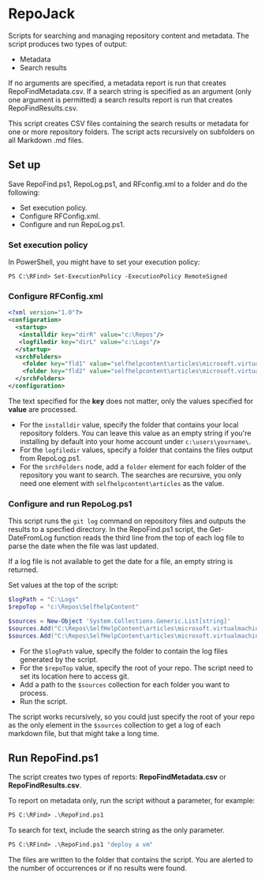 # RepoJack

Scripts for searching and managing repository content and metadata. The script produces two types of output:
- Metadata
- Search results

If no arguments are specified, a metadata report is run that creates RepoFindMetadata.csv. If a search string is specified as an argument (only one argument is permitted) a search results report is run that creates RepoFindResults.csv.

This script creates CSV files containing the search results or metadata for one or more repository folders. The script acts recursively on subfolders on all Markdown .md files. 

## Set up

Save RepoFind.ps1, RepoLog.ps1, and RFconfig.xml to a folder and do the following:

- Set execution policy.
- Configure RFConfig.xml.
- Configure and run RepoLog.ps1.

### Set execution policy
In PowerShell, you might have to set your execution policy:
```
PS C:\RFind> Set-ExecutionPolicy -ExecutionPolicy RemoteSigned
```

### Configure RFConfig.xml

```xml
<?xml version="1.0"?>
<configuration>
  <startup>
   <installdir key="dirR" value="c:\Repos"/>
   <logfiledir key="dirL" value="c:\Logs"/>
  </startup>
  <srchFolders>
    <folder key="fld1" value="selfhelpcontent\articles\microsoft.virtualmachines.rca.tdp"/>
    <folder key="fld2" value="selfhelpcontent\articles\microsoft.virtualmachine.rca.restarts"/>
  </srchFolders>
</configuration>
```
The text specified for the **key** does not matter, only the values specified for **value** are processed.  

- For the `installdir` value, specify the folder that contains your local repository folders. You can leave this value as an empty string if you're installing by default into your home account under `c:\users\yourname\`.
- For the `logfiledir` values, specify a folder that contains the files output from RepoLog.ps1.
- For the `srchFolders` node, add a `folder` element for each folder of the repository you want to search. The searches are recursive, you only need one element with `selfhelpcontent\articles` as the value.

### Configure and run RepoLog.ps1

This script runs the `git log` command on repository files and outputs the results to a specfied directory. In the RepoFind.ps1 script, the Get-DateFromLog function reads the third line from the top of each log file to parse the date when the file was last updated.

If a log file is not available to get the date for a file, an empty string is returned.

Set values at the top of the script:

```powershell
$logPath = "C:\Logs"
$repoTop = "c:\Repos\SelfhelpContent"

$sources = New-Object 'System.Collections.Generic.List[string]'
$sources.Add("C:\Repos\SelfHelpContent\articles\microsoft.virtualmachine.rca.restarts")
$sources.Add("C:\Repos\SelfHelpContent\articles\microsoft.virtualmachines.rca.tdp")
```
- For the `$logPath` value, specify the folder to contain the log files generated by the script.
- For the `$repoTop` value, specify the root of your repo. The script need to set its location here to access git.
- Add a path to the `$sources` collection for each folder you want to process.
- Run the script.

The script works recursively, so you could just specify the root of your repo as the only element in  the `$sources` collection to get a log of each markdown file, but that might take a long time.

## Run RepoFind.ps1

The script creates two types of reports: **RepoFindMetadata.csv** or **RepoFindResults.csv**. 

To report on metadata only, run the script without a parameter, for example:
```cmd
PS C:\RFind> .\RepoFind.ps1
```
To search for text, include the search string as the only parameter.
```cmd
PS C:\RFind> .\RepoFind.ps1 "deploy a vm"
```

The files are written to the folder that contains the script. You are alerted to the number of occurrences or if no results were found.


